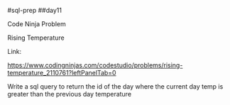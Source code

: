 #sql-prep
##day11

Code Ninja Problem

Rising Temperature

Link:

https://www.codingninjas.com/codestudio/problems/rising-temperature_2110761?leftPanelTab=0

Write a sql query to return the id of the day where the current day temp is greater than the previous day temperature